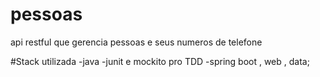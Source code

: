# pessoas
api restful que gerencia pessoas e seus numeros de telefone

#Stack utilizada
-java
-junit e mockito pro TDD
-spring boot , web , data;
